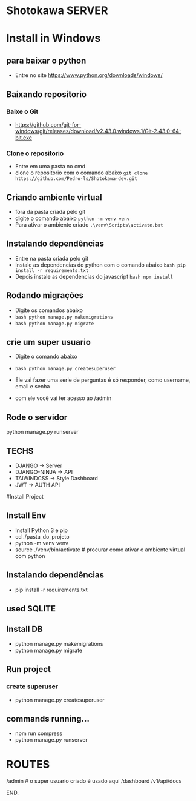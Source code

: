 # Shotokawa SERVER

# Install in Windows

## para baixar o python
- Entre no site https://www.python.org/downloads/windows/

## Baixando repositorio
### Baixe o Git
- https://github.com/git-for-windows/git/releases/download/v2.43.0.windows.1/Git-2.43.0-64-bit.exe
### Clone o repositorio
- Entre em uma pasta no cmd
- clone o repositorio com o comando abaixo 
` git clone https://github.com/Pedro-ls/Shotokawa-dev.git `
## Criando ambiente virtual
- fora da pasta criada pelo git
- digite o comando abaixo
` python -m venv venv `
- Para ativar o ambiente criado
` .\venv\Scripts\activate.bat ` 
## Instalando dependências
- Entre na pasta criada pelo git
- Instale as dependencias do python com o comando abaixo
`bash pip install -r requirements.txt`
- Depois instale as dependencias do javascript
`bash npm install `
## Rodando migrações
- Digite os comandos abaixo
- `bash python manage.py makemigrations `
- `bash python manage.py migrate `
## crie um super usuario

- Digite o comando abaixo
- `bash python manage.py createsuperuser`
- Ele vai fazer uma serie de perguntas é só responder, como username, email e senha

- com ele você vai ter acesso ao /admin

## Rode o servidor
python manage.py runserver




## TECHS
- DJANGO -> Server
- DJANGO-NINJA -> API
- TAIWINDCSS -> Style Dashboard
- JWT -> AUTH API

#Install Project
## Install Env

- Install Python 3 e pip
- cd ./pasta_do_projeto
- python -m venv venv
- source ./venv/bin/activate # procurar como ativar o ambiente virtual com python

## Instalando dependências
- pip install -r requirements.txt

## used SQLITE
## Install DB

- python manage.py makemigrations
- python manage.py migrate

## Run project
### create superuser

- python manage.py createsuperuser

## commands running...

- npm run compress
- python manage.py runserver

# ROUTES

/admin # o super usuario criado é usado aqui
/dashboard
/v1/api/docs

END.

